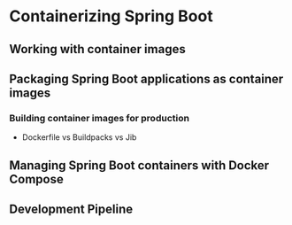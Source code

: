 # Containerizing Spring Boot
## Working with container images

## Packaging Spring Boot applications as container images
### Building container images for production
- Dockerfile vs Buildpacks vs Jib


## Managing Spring Boot containers with Docker Compose

## Development Pipeline

